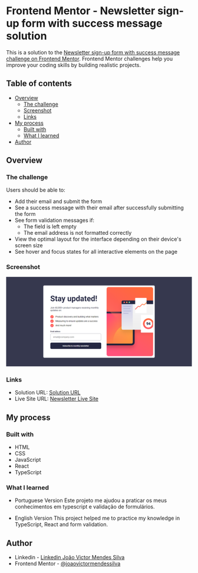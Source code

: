 # Frontend Mentor - Newsletter sign-up form with success message solution

This is a solution to the [Newsletter sign-up form with success message challenge on Frontend Mentor](https://www.frontendmentor.io/challenges/newsletter-signup-form-with-success-message-3FC1AZbNrv). Frontend Mentor challenges help you improve your coding skills by building realistic projects. 

## Table of contents

- [Overview](#overview)
  - [The challenge](#the-challenge)
  - [Screenshot](#screenshot)
  - [Links](#links)
- [My process](#my-process)
  - [Built with](#built-with)
  - [What I learned](#what-i-learned)
- [Author](#author)

## Overview

### The challenge

Users should be able to:

- Add their email and submit the form
- See a success message with their email after successfully submitting the form
- See form validation messages if:
  - The field is left empty
  - The email address is not formatted correctly
- View the optimal layout for the interface depending on their device's screen size
- See hover and focus states for all interactive elements on the page

### Screenshot

![Desktop Pewiew](./src/assets/img/print.png)

### Links

- Solution URL: [Solution URL](https://www.frontendmentor.io/solutions/newsletter-signup-form-with-success-message-uylauUbiUc)
- Live Site URL: [Newsletter Live Site](https://newsletter-snowy.vercel.app/)

## My process

### Built with

- HTML
- CSS
- JavaScript
- React
- TypeScript


### What I learned

- Portuguese Version
  Este projeto me ajudou a praticar os meus conhecimentos em typescript e validação de formulários.

- English Version
  This project helped me to practice my knowledge in TypeScript, React and form validation.

## Author

- Linkedin - [Linkedin João Victor Mendes Silva](https://www.linkedin.com/in/joaovictormendessilva/)
- Frontend Mentor - [@joaovictormendessilva](https://www.frontendmentor.io/profile/joaovictormendessilva)

